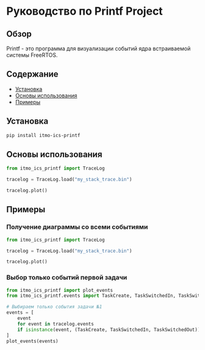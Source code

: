 # Руководство по Printf Project

## Обзор
Printf - это программа для визуализации событий ядра встраиваемой системы FreeRTOS.

## Содержание
- [Установка](#installation)
- [Основы использования](#basic-usage)
- [Примеры](#examples)

## Установка
```bash
pip install itmo-ics-printf
```

## Основы использования
```python
from itmo_ics_printf import TraceLog

tracelog = TraceLog.load("my_stack_trace.bin")

tracelog.plot()
```

## Примеры
### Получение диаграммы со всеми событиями
```python
from itmo_ics_printf import TraceLog

tracelog = TraceLog.load("my_stack_trace.bin")

tracelog.plot()
```

### Выбор только событий первой задачи
```python
from itmo_ics_printf import plot_events
from itmo_ics_printf.events import TaskCreate, TaskSwitchedIn, TaskSwitchedOut

# Выбираем только события задачи №1
events = [
    event
    for event in tracelog.events
    if isinstance(event, (TaskCreate, TaskSwitchedIn, TaskSwitchedOut)) and event.task_number == 1
]
plot_events(events)
```

